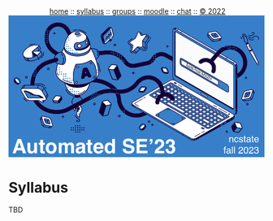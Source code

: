   <a name=top><br>
  <p align=center>&nbsp;<a href="/README.md#top">home</a> ::
  <a href="/docs/syllabus.md#top">syllabus</a> ::
  <a href="https://drive.google.com/drive/folders/1ZFn6H8-4kx5uP34bpFgIFonkz9Tw3nYM?usp=sharing">groups</a> ::
  <a href="https://moodle-courses2021.wolfware.ncsu.edu/course/view.php?id=3873">moodle</a> ::
  <a href="">chat</a>  ::
  <a href="/LICENSE.md#top">&copy;&nbsp;2022</a><br>
  <a href="/README.md#top"><img width=600  
     src="/etc/img/ase23.png"></a></p>
  






# Syllabus
TBD


